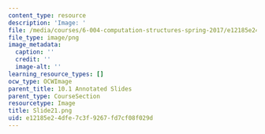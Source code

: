 ```yaml
---
content_type: resource
description: 'Image: '
file: /media/courses/6-004-computation-structures-spring-2017/e12185e24dfe7c3f9267fd7cf08f029d_Slide21.png
file_type: image/png
image_metadata:
  caption: ''
  credit: ''
  image-alt: ''
learning_resource_types: []
ocw_type: OCWImage
parent_title: 10.1 Annotated Slides
parent_type: CourseSection
resourcetype: Image
title: Slide21.png
uid: e12185e2-4dfe-7c3f-9267-fd7cf08f029d
---
```

